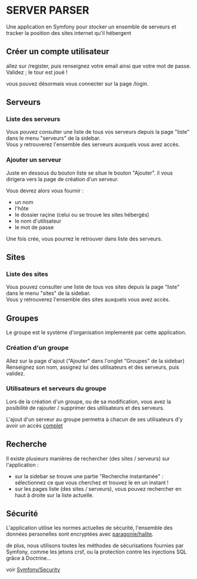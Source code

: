 # SERVER PARSER

Une application en Symfony pour stocker un ensemble de serveurs et tracker la position des sites internet qu'il hébergent

## Créer un compte utilisateur
allez sur /register, puis renseignez votre email ainsi que votre mot de passe.
Validez ; le tour est joué !

vous pouvez désormais vous connecter sur la page /login.

## Serveurs

### Liste des serveurs
Vous pouvez consulter une liste de tous vos serveurs depuis la page "liste" dans le menu "serveurs" de la sidebar.  
Vous y retrouverez l'ensemble des serveurs auxquels vous avez accès. 

### Ajouter un serveur
Juste en dessous du bouton liste se situe le bouton "Ajouter". il vous dirigera vers la page de création d'un serveur.  

Vous devrez alors vous fournir :
- un nom 
- l'hôte
- le dossier raçine (celui ou se trouve les sites hébergés)
- le nom d'utilisateur
- le mot de passe

Une fois crée, vous pourrez le retrouver dans liste des serveurs.

## Sites

### Liste des sites
Vous pouvez consulter une liste de tous vos sites depuis la page "liste" dans le menu "sites" de la sidebar.  
Vous y retrouverez l'ensemble des sites auxquels vous avez accès. 

## Groupes
Le groupe est le système d'organisation implementé par cette application.  

### Création d'un groupe
Allez sur la page d'ajout ("Ajouter" dans l'onglet "Groupes" de la sidebar)  
Renseignez son nom, assignez lui des utilisateurs et des serveurs, puis validez.

### Utilisateurs et serveurs du groupe
Lors de la création d'un groupe, ou de sa modification, vous avez la posibilité de rajouter / supprimer des utilisateurs et des serveurs.

L'ajout d'un serveur au groupe permetra à chacun de ses utilisateurs d'y avoir un accès <u>complet</u>

## Recherche
Il existe plusieurs manières de rechercher (des sites / serveurs) sur l'application :

- sur la sidebar se trouve une partie "Recherche instantanée" : sélectionnez ce que vous cherchez et trouvez le en un instant !
- sur les pages liste (des sites / serveurs), vous pouvez rechercher en haut à droite sur la liste actuelle.

## Sécurité
L'application utilise les normes actuelles de sécurité, l'ensemble des données personelles sont encryptées avec [paragonie/halite](https://github.com/paragonie/halite).

de plus, nous utilisons toutes les méthodes de sécurisations fournies par Symfony, comme les jetons crsf, ou la protection contre les injections SQL grâce à Doctrine...

voir [Symfony/Security](https://symfony.com/doc/current/security.html)